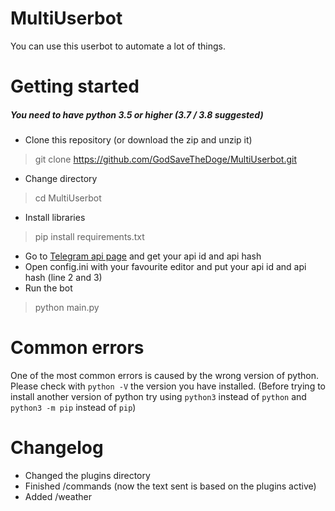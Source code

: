 # MultiUserbot
You can use this userbot to automate a lot of things.

# Getting started
##### You need to have python 3.5 or higher (3.7 / 3.8 suggested)

- Clone this repository (or download the zip and unzip it)
> git clone https://github.com/GodSaveTheDoge/MultiUserbot.git
- Change directory
> cd MultiUserbot
- Install libraries
> pip install requirements.txt
- Go to [Telegram api page](https://my.telegram.org/apps) and get your api id and api hash
- Open config.ini with your favourite editor and put your api id and api hash (line 2 and 3)
- Run the bot
> python main.py 


# Common errors
One of the most common errors is caused by the wrong version of python. Please check with `python -V` the version you have installed.
(Before trying to install another version of python try using `python3` instead of `python` and `python3 -m pip` instead of `pip`)


# Changelog
- Changed the plugins directory
- Finished /commands (now the text sent is based on the plugins active)
- Added /weather